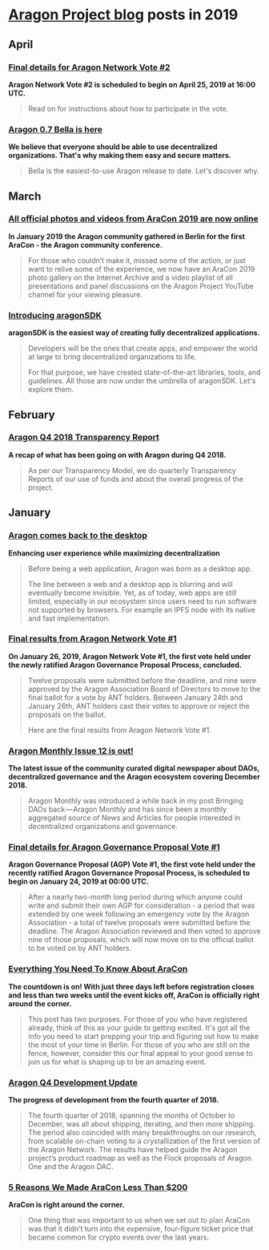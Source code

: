 # **[Aragon Project blog](https://blog.aragon.org/)** posts in 2019

## April

### [**Final details for Aragon Network Vote #2**](https://blog.aragon.org/final-details-for-aragon-network-vote-2/)
**Aragon Network Vote #2 is scheduled to begin on April 25, 2019 at 16:00 UTC.**

> Read on for instructions about how to participate in the vote.

### [**Aragon 0.7 Bella is here**](https://blog.aragon.org/aragon-0-7-bella-is-here/)
**We believe that everyone should be able to use decentralized organizations. That's why making them easy and secure matters.**

> Bella is the easiest-to-use Aragon release to date. Let's discover why.

## March

### [**All official photos and videos from AraCon 2019 are now online**](https://blog.aragon.org/photos-and-videos-from-aracon-2019/)
**In January 2019 the Aragon community gathered in Berlin for the first AraCon - the Aragon community conference.**

> For those who couldn’t make it, missed some of the action, or just want to relive some of the experience, we now have an AraCon 2019 photo gallery on the Internet Archive and a video playlist of all presentations and panel discussions on the Aragon Project YouTube channel for your viewing pleasure.

### [**Introducing aragonSDK**](https://blog.aragon.org/introducing-aragonsdk/)
**aragonSDK is the easiest way of creating fully decentralized applications.**

> Developers will be the ones that create apps, and empower the world at large to bring decentralized organizations to life.
>
> For that purpose, we have created state-of-the-art libraries, tools, and guidelines. All those are now under the umbrella of aragonSDK. Let's explore them.

## February

### [**Aragon Q4 2018 Transparency Report**](https://blog.aragon.org/aragon-q4-2018-transparency-report/)
**A recap of what has been going on with Aragon during Q4 2018.**

> As per our Transparency Model, we do quarterly Transparency Reports of our use of funds and about the overall progress of the project.

## January

### [**Aragon comes back to the desktop**](https://blog.aragon.org/aragon-desktop/)
**Enhancing user experience while maximizing decentralization**

> Before being a web application, Aragon was born as a desktop app.
>
> The line between a web and a desktop app is blurring and will eventually become invisible. Yet, as of today, web apps are still limited, especially in our ecosystem since users need to run software not supported by browsers. For example an IPFS node with its native and fast implementation.

### [**Final results from Aragon Network Vote #1**](https://blog.aragon.org/final-results-from-aragon-network-vote-1/)
**On January 26, 2019, Aragon Network Vote #1, the first vote held under the newly ratified Aragon Governance Proposal Process, concluded.**

> Twelve proposals were submitted before the deadline, and nine were approved by the Aragon Association Board of Directors to move to the final ballot for a vote by ANT holders. Between January 24th and January 26th, ANT holders cast their votes to approve or reject the proposals on the ballot.
>
> Here are the final results from Aragon Network Vote #1.

### [**Aragon Monthly Issue 12 is out!**](https://blog.aragon.org/aragon-monthly-issue-12-is-out/)
**The latest issue of the community curated digital newspaper about DAOs, decentralized governance and the Aragon ecosystem covering December 2018.**

> Aragon Monthly was introduced a while back in my post Bringing DAOs back — Aragon Monthly and has since been a monthly aggregated source of News and Articles for people interested in decentralized organizations and governance.

### [**Final details for Aragon Governance Proposal Vote #1**](https://blog.aragon.org/agp-vote-1/)
**Aragon Governance Proposal (AGP) Vote #1, the first vote held under the recently ratified Aragon Governance Proposal Process, is scheduled to begin on January 24, 2019 at 00:00 UTC.**

> After a nearly two-month long period during which anyone could write and submit their own AGP for consideration - a period that was extended by one week following an emergency vote by the Aragon Association - a total of twelve proposals were submitted before the deadline. The Aragon Association reviewed and then voted to approve nine of those proposals, which will now move on to the official ballot to be voted on by ANT holders.

### [**Everything You Need To Know About AraCon**](https://blog.aragon.org/everything-you-need-to-know-about-aracon/)
**The countdown is on! With just three days left before registration closes and less than two weeks until the event kicks off, AraCon is officially right around the corner.**

> This post has two purposes. For those of you who have registered already, think of this as your guide to getting excited. It's got all the info you need to start prepping your trip and figuring out how to make the most of your time in Berlin. For those of you who are still on the fence, however, consider this our final appeal to your good sense to join us for what is shaping up to be an amazing event.

### [**Aragon Q4 Development Update**](https://blog.aragon.org/aragon-q4-2018-development-update/)
**The progress of development from the fourth quarter of 2018.**

> The fourth quarter of 2018, spanning the months of October to December, was all about shipping, iterating, and then more shipping. The period also coincided with many breakthroughs on our research, from scalable on-chain voting to a crystallization of the first version of the Aragon Network. The results have helped guide the Aragon project’s product roadmap as well as the Flock proposals of Aragon One and the Aragon DAC.

### [**5 Reasons We Made AraCon Less Than $200**](https://blog.aragon.org/5-reasons-we-made-aracon-less-than-200/)
**AraCon is right around the corner.**

> One thing that was important to us when we set out to plan AraCon was that it didn’t turn into the expensive, four-figure ticket price that became common for crypto events over the last years.
